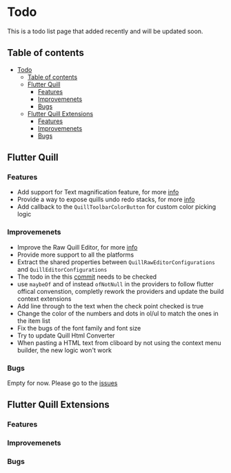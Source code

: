 # Todo

This is a todo list page that added recently and will be updated soon.

## Table of contents
- [Todo](#todo)
  - [Table of contents](#table-of-contents)
  - [Flutter Quill](#flutter-quill)
    - [Features](#features)
    - [Improvemenets](#improvemenets)
    - [Bugs](#bugs)
  - [Flutter Quill Extensions](#flutter-quill-extensions)
    - [Features](#features-1)
    - [Improvemenets](#improvemenets-1)
    - [Bugs](#bugs-1)

## Flutter Quill

### Features

  - Add support for Text magnification feature, for more [info](https://github.com/singerdmx/flutter-quill/issues/1504)
  - Provide a way to expose quills undo redo stacks, for more [info](https://github.com/singerdmx/flutter-quill/issues/1381)
  - Add callback to the `QuillToolbarColorButton` for custom color picking logic

### Improvemenets

 - Improve the Raw Quill Editor, for more [info](https://github.com/singerdmx/flutter-quill/issues/1509)
 - Provide more support to all the platforms
 - Extract the shared properties between `QuillRawEditorConfigurations` and `QuillEditorConfigurations`
 - The todo in the this [commit](https://github.com/singerdmx/flutter-quill/commit/79597ea6425357795c0663588ac079665241f23a) needs to be checked
 - use `maybeOf` and of instead `ofNotNull` in the providers to follow flutter offical convenstion, completly rework the providers and update the build context extensions
 - Add line through to the text when the check point checked is true
 - Change the color of the numbers and dots in ol/ul to match the ones in the item list
 - Fix the bugs of the font family and font size
 - Try to update Quill Html Converter
 - When pasting a HTML text from cliboard by not using the context menu builder, the new logic won't work

### Bugs

Empty for now.
Please go to the [issues](https://github.com/singerdmx/flutter-quill/issues)


## Flutter Quill Extensions

### Features

### Improvemenets

### Bugs